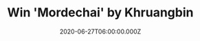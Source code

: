 ---
campaign-uuid: "c-308928fc-dd29-4590-88c2-3c733fa63563"
type: "Competition"
category: "Music"
date: "2020-06-27T06:00:00.000Z"
end-date: "2020-08-27T23:59:00.000Z"
disable-form: false
is_promoted: true
has_entry_page: true
title: "Win 'Mordechai' by Khruangbin"
competition-description: "<p>Khruangbin has always been multilingual, weaving far-flung\
  \ musical languages like East Asian surf-rock, Persian funk, and Jamaican dub into\
  \ mellifluous harmony. Their third album is finally here and it's speaking out loud.\
  \ It’s a shift that rewards the risk, reorienting Khruangbin’s transportive sound\
  \ toward a new sense of emotional directness, without losing the spirit of nomadic\
  \ wandering that’s always defined it.</p>\n<p>We have one copy to give away to one\
  \ lucky NME AAA member to win. Click below and it could be yours.</p>\n"
hero-header: "Win 'Mordechai' by Khruangbin"
terms-confirmation: "N/A"
banner-img: "https://assets.expresslyapp.com/asset-5b61741b-e00c-4646-a3bb-972188b73cec.jpg"
logo-left-href: "aaa.nme.com"
logo-left-image: "https://assets.expresslyapp.com/asset-ba8c356f-63ad-48f4-8e13-29d2aeac8377.jpg"
logo-left-title: "NME AAA"
bg-image-hero: "https://assets.expresslyapp.com/asset-5422f429-19f2-425f-808b-e63a504269f1.jpg"
bg-image-first: "https://assets.expresslyapp.com/asset-2b2c9ba9-ddc9-4f0d-b668-5257eeb5ff90.jpg"
section1-content: "<p>Khruangbin has always been multilingual, weaving far-flung musical\
  \ languages like East Asian surf-rock, Persian funk, and Jamaican dub into mellifluous\
  \ harmony. But on its third album, it’s finally speaking out loud.</p> <p>'Mordechai'\
  \ features vocals prominently on nearly every song, a first for the mostly instrumental\
  \ band. It’s a shift that rewards the risk, reorienting Khruangbin’s transportive\
  \ sound toward a new sense of emotional directness, without losing the spirit of\
  \ nomadic wandering that’s always defined it. And it all started with them coming\
  \ home.</p>\n"
entry-title: "Win 'Mordechai' by Khruangbin"
entry-content: "<p>Enter the draw to win 'Mordechai' by Khruangbin by completing the\
  \ form below before 23:59 on the 27th of August 2020.</p>\n"
has-winner: false
prize-description: "'Mordechai' by Khruangbin"
special-conditions: "Multiple entries are allowed up to one every day."
country-restrictions:
- "GB"
---